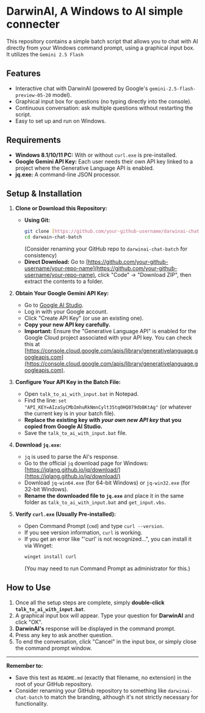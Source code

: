 # DarwinAI, A Windows to AI simple connecter

This repository contains a simple batch script that allows you to chat with AI directly from your Windows command prompt, using a graphical input box. It utilizes the `Gemini 2.5 Flash`

## Features

* Interactive chat with DarwinAI (powered by Google's `gemini-2.5-flash-preview-05-20` model).
* Graphical input box for questions (no typing directly into the console).
* Continuous conversation: ask multiple questions without restarting the script.
* Easy to set up and run on Windows.

## Requirements

* **Windows 8.1/10/11 PC:** With or without `curl.exe` is pre-installed.
* **Google Gemini API Key:** Each user needs their own API key linked to a project where the Generative Language API is enabled.
* **jq.exe:** A command-line JSON processor.

## Setup & Installation

1.  **Clone or Download this Repository:**
    * **Using Git:**
        ```bash
        git clone [https://github.com/your-github-username/darwinai-chat-batch.git](https://github.com/your-github-username/darwinai-chat-batch.git)
        cd darwain-chat-batch
        ```
        (Consider renaming your GitHub repo to `darwinai-chat-batch` for consistency)
    * **Direct Download:** Go to [https://github.com/your-github-username/your-repo-name](https://github.com/your-github-username/your-repo-name), click "Code" -> "Download ZIP", then extract the contents to a folder.

2.  **Obtain Your Google Gemini API Key:**
    * Go to [Google AI Studio](https://aistudio.google.com/app/apikey).
    * Log in with your Google account.
    * Click "Create API Key" (or use an existing one).
    * **Copy your new API key carefully.**
    * **Important:** Ensure the "Generative Language API" is enabled for the Google Cloud project associated with your API key. You can check this at [https://console.cloud.google.com/apis/library/generativelanguage.googleapis.com](https://console.cloud.google.com/apis/library/generativelanguage.googleapis.com).

3.  **Configure Your API Key in the Batch File:**
    * Open `talk_to_ai_with_input.bat` in Notepad.
    * Find the line: `set "API_KEY=AIzaSyCMbImhuRkNmnCylt35tq0HQ079dbBKtAg"`
        (or whatever the current key is in your batch file).
    * **Replace the existing key with *your own new API key* that you copied from Google AI Studio.**
    * Save the `talk_to_ai_with_input.bat` file.

4.  **Download `jq.exe`:**
    * `jq` is used to parse the AI's response.
    * Go to the official `jq` download page for Windows: [https://jqlang.github.io/jq/download/](https://jqlang.github.io/jq/download/)
    * Download `jq-win64.exe` (for 64-bit Windows) or `jq-win32.exe` (for 32-bit Windows).
    * **Rename the downloaded file to `jq.exe`** and place it in the same folder as `talk_to_ai_with_input.bat` and `get_input.vbs`.

5.  **Verify `curl.exe` (Usually Pre-installed):**
    * Open Command Prompt (`cmd`) and type `curl --version`.
    * If you see version information, `curl` is working.
    * If you get an error like "'curl' is not recognized...", you can install it via Winget:
        ```bash
        winget install curl
        ```
        (You may need to run Command Prompt as administrator for this.)

## How to Use

1.  Once all the setup steps are complete, simply **double-click `talk_to_ai_with_input.bat`**.
2.  A graphical input box will appear. Type your question for **DarwinAI** and click "OK".
3.  **DarwinAI's** response will be displayed in the command prompt.
4.  Press any key to ask another question.
5.  To end the conversation, click "Cancel" in the input box, or simply close the command prompt window.

---

**Remember to:**

* Save this text as `README.md` (exactly that filename, no extension) in the root of your GitHub repository.
* Consider renaming your GitHub repository to something like `darwinai-chat-batch` to match the branding, although it's not strictly necessary for functionality.
